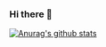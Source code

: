 ### Hi there 👋
[![Anurag's github stats](https://github-readme-stats.vercel.app/api?username=Ewan-K&show_icons=true&theme=radical)](https://github.com/anuraghazra/github-readme-stats)

<!--
**Ewan-K/Ewan-K** is a ✨ _special_ ✨ repository because its `README.md` (this file) appears on your GitHub profile.

Here are some ideas to get you started:

- 🔭 I’m currently working on ...
- 🌱 I’m currently learning ...
- 👯 I’m looking to collaborate on ...
- 🤔 I’m looking for help with ...
- 💬 Ask me about ...
- 📫 How to reach me: ...
- 😄 Pronouns: ...
- ⚡ Fun fact: ...
-->
